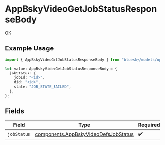 # AppBskyVideoGetJobStatusResponseBody

OK

## Example Usage

```typescript
import { AppBskyVideoGetJobStatusResponseBody } from "bluesky/models/operations";

let value: AppBskyVideoGetJobStatusResponseBody = {
  jobStatus: {
    jobId: "<id>",
    did: "<id>",
    state: "JOB_STATE_FAILED",
  },
};
```

## Fields

| Field                                                                                        | Type                                                                                         | Required                                                                                     | Description                                                                                  |
| -------------------------------------------------------------------------------------------- | -------------------------------------------------------------------------------------------- | -------------------------------------------------------------------------------------------- | -------------------------------------------------------------------------------------------- |
| `jobStatus`                                                                                  | [components.AppBskyVideoDefsJobStatus](../../models/components/appbskyvideodefsjobstatus.md) | :heavy_check_mark:                                                                           | N/A                                                                                          |